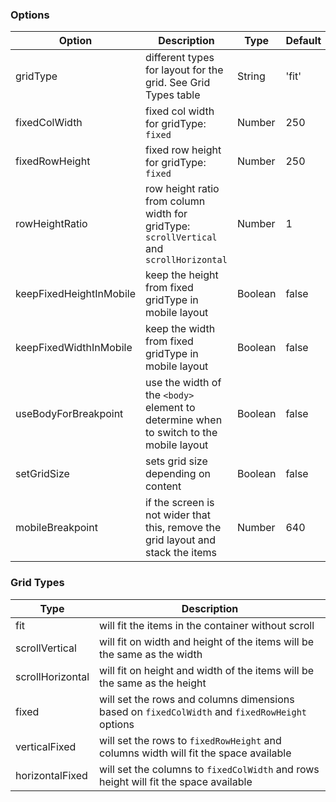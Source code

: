 ### Options

| Option                  | Description                                                                              | Type    | Default |
|-------------------------|------------------------------------------------------------------------------------------|---------|---------|
| gridType                | different types for layout for the grid. See Grid Types table                            | String  | 'fit'   |
| fixedColWidth           | fixed col width for gridType: `fixed`                                                    | Number  | 250     |
| fixedRowHeight          | fixed row height for gridType: `fixed`                                                   | Number  | 250     |
| rowHeightRatio          | row height ratio from column width for gridType: `scrollVertical` and `scrollHorizontal` | Number  | 1       |
| keepFixedHeightInMobile | keep the height from fixed gridType in mobile layout                                     | Boolean | false   |
| keepFixedWidthInMobile  | keep the width from fixed gridType in mobile layout                                      | Boolean | false   |
| useBodyForBreakpoint    | use the width of the `<body>` element to determine when to switch to the mobile layout   | Boolean | false   |
| setGridSize             | sets grid size depending on content                                                      | Boolean | false   |
| mobileBreakpoint        | if the screen is not wider that this, remove the grid layout and stack the items         | Number  | 640     |

### Grid Types

| Type             | Description                                                                                    |
|------------------|------------------------------------------------------------------------------------------------|
| fit              | will fit the items in the container without scroll                                             |
| scrollVertical   | will fit on width and height of the items will be the same as the width                        |
| scrollHorizontal | will fit on height and width of the items will be the same as the height                       |
| fixed            | will set the rows and columns dimensions based on `fixedColWidth` and `fixedRowHeight` options |
| verticalFixed    | will set the rows to `fixedRowHeight` and columns width will fit the space available           |
| horizontalFixed  | will set the columns to `fixedColWidth` and rows height will fit the space available           |
